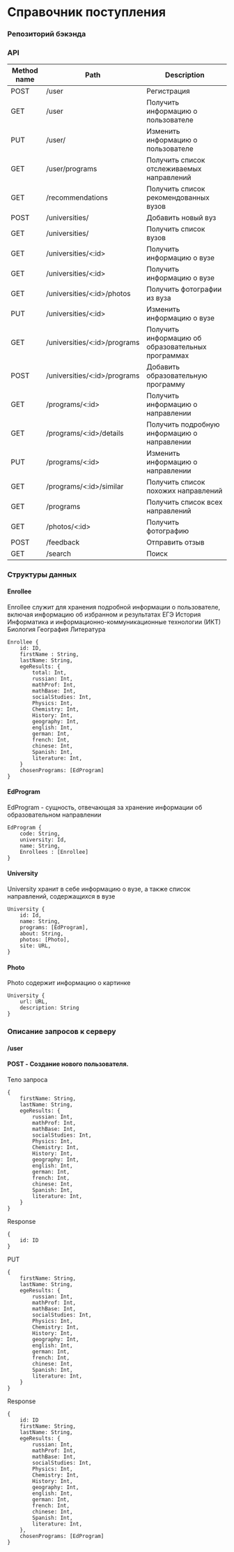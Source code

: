 # Справочник поступления
### Репозиторий бэкэнда
### API

| Method name | Path | Description |
| ----------- | ---- | ----------- |
| POST | /user | Регистрация |
| GET | /user | Получить информацию о пользователе |
| PUT | /user/ | Изменить информацию о пользователе |
| GET | /user/programs | Получить список отслеживаемых направлений |
| GET | /recommendations | Получить список рекомендованных вузов |
| POST | /universities/ | Добавить новый вуз |
| GET | /universities/ | Получить список вузов |
| GET | /universities/<:id> | Получить информацию о вузе |
| GET | /universities/<:id> | Получить информацию о вузе |
| GET | /universities/<:id>/photos | Получить фотографии из вуза |
| PUT | /universities/<:id> | Изменить информацию о вузе |
| GET | /universities/<:id>/programs | Получить информацию об образовательных программах |
| POST | /universities/<:id>/programs | Добавить образовательную программу |
| GET | /programs/<:id> | Получить информацию о направлении |
| GET | /programs/<:id>/details | Получить подробную информацию о направлении |
| PUT | /programs/<:id> | Изменить информацию о направлении |
| GET | /programs/<:id>/similar | Получить список похожих направлений |
| GET | /programs | Получить список всех направлений |
| GET | /photos/<:id> | Получить фотографию |
| POST | /feedback | Отправить отзыв |
| GET | /search | Поиск |


### Структуры данных
#### Enrollee
Enrollee служит для хранения подробной информации о пользователе, включая информацию об избранном и результатах ЕГЭ
История
Информатика и информационно-коммуникационные технологии (ИКТ) 
Биология
География
Литература 
```
Enrollee {
    id: ID,
    firstName : String,
    lastName: String,
    egeResults: {
        total: Int,
        russian: Int,
        mathProf: Int,
        mathBase: Int,
        socialStudies: Int,
        Physics: Int,
        Chemistry: Int,
        History: Int,
        geography: Int,
        english: Int,
        german: Int,
        french: Int,
        chinese: Int,
        Spanish: Int,
        literature: Int,
    }
    chosenPrograms: [EdProgram]
}
```
#### EdProgram
EdProgram - сущность, отвечающая за хранение информации об образовательном направлении
```
EdProgram {
    code: String,
    university: Id,
    name: String,
    Enrollees : [Enrollee]
}
```
#### University
University хранит в себе информацию о вузе, а также список направлений, содержащихся в вузе
```
University {
    id: Id,
    name: String,
    programs: [EdProgram],
    about: String,
    photos: [Photo],
    site: URL,
}
```
#### Photo
Photo содержит информацию о картинке
```
University {
    url: URL,
    description: String
}
```
### Описание запросов к серверу
#### /user
#### POST - Создание нового пользователя.
Тело запроса
```
{
    firstName: String,
    lastName: String,
    egeResults: {
        russian: Int,
        mathProf: Int,
        mathBase: Int,
        socialStudies: Int,
        Physics: Int,
        Chemistry: Int,
        History: Int,
        geography: Int,
        english: Int,
        german: Int,
        french: Int,
        chinese: Int,
        Spanish: Int,
        literature: Int,
    }
}
``` 
Response
```
{
    id: ID
}
```
PUT
```
{
    firstName: String,
    lastName: String,
    egeResults: {
        russian: Int,
        mathProf: Int,
        mathBase: Int,
        socialStudies: Int,
        Physics: Int,
        Chemistry: Int,
        History: Int,
        geography: Int,
        english: Int,
        german: Int,
        french: Int,
        chinese: Int,
        Spanish: Int,
        literature: Int,
    }
}
``` 
Response
```
{
    id: ID
    firstName: String,
    lastName: String,
    egeResults: {
        russian: Int,
        mathProf: Int,
        mathBase: Int,
        socialStudies: Int,
        Physics: Int,
        Chemistry: Int,
        History: Int,
        geography: Int,
        english: Int,
        german: Int,
        french: Int,
        chinese: Int,
        Spanish: Int,
        literature: Int,
    },
    chosenPrograms: [EdProgram]
}
```
